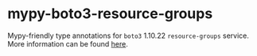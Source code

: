 # mypy-boto3-resource-groups

Mypy-friendly type annotations for `boto3` 1.10.22 `resource-groups` service.
More information can be found [here](https://github.com/vemel/mypy_boto3).